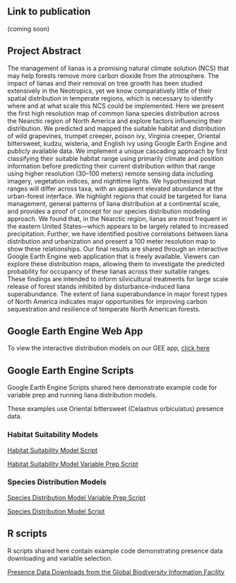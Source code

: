 ## Link to publication 

(coming soon)

## Project Abstract

The management of lianas is a promising natural climate solution (NCS) that may help forests remove more carbon dioxide from the atmosphere. The impact of lianas and their removal on tree growth has been studied extensively in the Neotropics, yet we know comparatively little of their spatial distribution in temperate regions, which is necessary to identify where and at what scale this NCS could be implemented. Here we present the first high resolution map of common liana species distribution across the Nearctic region of North America and explore factors influencing their distribution. We predicted and mapped the suitable habitat and distribution of wild grapevines, trumpet creeper, poison ivy, Virginia creeper, Oriental bittersweet, kudzu, wisteria, and English ivy using Google Earth Engine and publicly available data. We implement a unique cascading approach by first classifying their suitable habitat range using primarily climate and position information before predicting their current distribution within that range using higher resolution (30–100 meters) remote sensing data including imagery, vegetation indices, and nighttime lights. We hypothesized that ranges will differ across taxa, with an apparent elevated abundance at the urban-forest interface. We highlight regions that could be targeted for liana management, general patterns of liana distribution at a continental scale, and provides a proof of concept for our species distribution modeling approach. We found that, in the Nearctic region, lianas are most frequent in the eastern United States—which appears to be largely related to increased precipitation. Further, we have identified positive correlations between liana distribution and urbanization and present a 100 meter resolution map to show these relationships. Our final results are shared through an interactive Google Earth Engine web application that is freely available. Viewers can explore these distribution maps, allowing them to investigate the predicted probability for occupancy of these lianas across their suitable ranges. These findings are intended to inform silvicultural treatments for large scale release of forest stands inhibited by disturbance-induced liana superabundance. The extent of liana superabundance in major forest types of North America indicates major opportunities for improving carbon sequestration and resilience of temperate North American forests.

## Google Earth Engine Web App
To view the interactive distribution models on our GEE app, [click here](https://ee-jacobpeters.projects.earthengine.app/view/northamericanlianas)

## Google Earth Engine Scripts

Google Earth Engine Scripts shared here demonstrate example code for variable prep and running liana distribution models. 

These examples use Oriental bittersweet (Celastrus orbiculatus) presence data. 

### Habitat Suitability Models
[Habitat Suitability Model Script](https://code.earthengine.google.com/15ad91462765c04340fd35678dcebfdb)

[Habitat Suitability Model Variable Prep Script](https://code.earthengine.google.com/47588c365b1fa56a5f9cb3272522076c)

### Species Distribution Models

[Species Distribution Model Variable Prep Script](https://code.earthengine.google.com/e5302e3160e102c275609700e4905308)

[Species Distribution Model Script](https://code.earthengine.google.com/3b2289bf907bd8f28082dc199fbdfc1a)


## R scripts

R scripts shared here contain example code demonstrating presence data downloading and variable selection. 

[Presence Data Downloads from the Global Biodiversity Information Facility](https://github.com/jacobdjpeters/nearcticLianaMaps/blob/main/gbifDataCollection_exampleCode.R)

